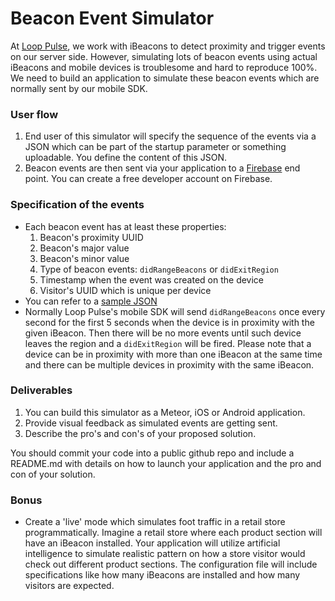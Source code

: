 Beacon Event Simulator
======================

At [Loop Pulse](http://www.looppulse.com), we work with iBeacons to detect proximity and trigger events on our server side. However, simulating lots of beacon events using actual iBeacons and mobile devices is troublesome and hard to reproduce 100%. We need to build an application to simulate these beacon events which are normally sent by our mobile SDK.

### User flow
  1. End user of this simulator will specify the sequence of the events via a JSON which can be part of the startup parameter or something uploadable. You define the content of this JSON.
  2. Beacon events are then sent via your application to a [Firebase](https://www.firebase.com/account/) end point. You can create a free developer account on Firebase.

### Specification of the events
  * Each beacon event has at least these properties:
    1. Beacon's proximity UUID
    2. Beacon's major value
    3. Beacon's minor value
    4. Type of beacon events: `didRangeBeacons` or `didExitRegion`
    5. Timestamp when the event was created on the device
    6. Visitor's UUID which is unique per device
  * You can refer to a [sample JSON](sample_beacon_event.json)
  * Normally Loop Pulse's mobile SDK will send `didRangeBeacons` once every second for the first 5 seconds when the device is in proximity with the given iBeacon. Then there will be no more events until such device leaves the region and a `didExitRegion` will be fired. Please note that a device can be in proximity with more than one iBeacon at the same time and there can be multiple devices in proximity with the same iBeacon.
   
### Deliverables
  1. You can build this simulator as a Meteor, iOS or Android application.
  2. Provide visual feedback as simulated events are getting sent.
  3. Describe the pro's and con's of your proposed solution.

You should commit your code into a public github repo and include a README.md with details on how to launch your application and the pro and con of your solution.
  
### Bonus
  * Create a 'live' mode which simulates foot traffic in a retail store programmatically. Imagine a retail store where each product section will have an iBeacon installed. Your application will utilize artificial intelligence to simulate realistic pattern on how a store visitor would check out different product sections. The configuration file will include specifications like how many iBeacons are installed and how many visitors are expected. 
